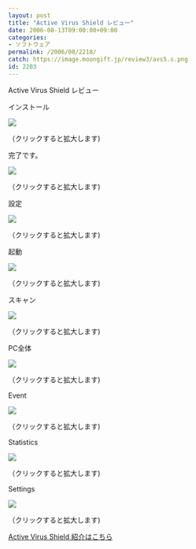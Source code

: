 ```yaml
---
layout: post
title: "Active Virus Shield レビュー"
date: 2006-08-13T09:00:00+09:00
categories:
- ソフトウェア
permalink: /2006/08/2218/
catch: https://image.moongift.jp/review3/avs5.s.png
id: 2203
---
```

Active Virus Shield レビュー  
<!--more-->

インストール

  

[![](https://image.moongift.jp/review3/avs1.s.png)](https://image.moongift.jp/review3/avs1.png)  
  
（クリックすると拡大します)

  

完了です。

  

[![](https://image.moongift.jp/review3/avs2.s.png)](https://image.moongift.jp/review3/avs2.png)  
  
（クリックすると拡大します)

  

設定

  

[![](https://image.moongift.jp/review3/avs3.s.png)](https://image.moongift.jp/review3/avs3.png)  
  
（クリックすると拡大します)

  

起動

  

[![](https://image.moongift.jp/review3/avs4.s.png)](https://image.moongift.jp/review3/avs4.png)  
  
（クリックすると拡大します)

  

スキャン

  

[![](https://image.moongift.jp/review3/avs5.s.png)](https://image.moongift.jp/review3/avs5.png)  
  
（クリックすると拡大します)

  

PC全体

  

[![](https://image.moongift.jp/review3/avs6.s.png)](https://image.moongift.jp/review3/avs6.png)  
  
（クリックすると拡大します)

  

Event

  

[![](https://image.moongift.jp/review3/avs7.s.png)](https://image.moongift.jp/review3/avs7.png)  
  
（クリックすると拡大します)

  

Statistics

  

[![](https://image.moongift.jp/review3/avs8.s.png)](https://image.moongift.jp/review3/avs8.png)  
  
（クリックすると拡大します)

  

Settings

  

[![](https://image.moongift.jp/review3/avs9.s.png)](https://image.moongift.jp/review3/avs9.png)  
  
（クリックすると拡大します)

  

[Active Virus Shield 紹介はこちら](http://fw.moongift.jp/intro/i-2214.html)

